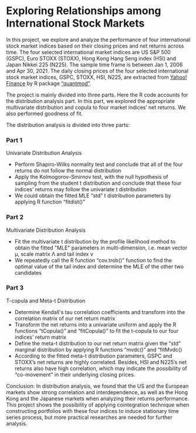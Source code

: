 # Exploring Relationships among International Stock Markets

In this project, we explore and analyze the performance of four international stock market indices based on their closing prices and net returns across time. The four selected international market indices are US S&P 500 (GSPC), Euro STOXX (STOXX), Hong Kong Hang Seng index (HSI) and Japan Nikkei 225 (N225). The sample time frame is between Jan 1, 2006 and Apr 30, 2021. The daily closing prices of the four selected international stock market indices, GSPC, STOXX, HSI,
N225, are extracted from [Yahoo! Finance](https://finance.yahoo.com/) by R package [“quantmod”](https://cran.r-project.org/web/packages/quantmod/quantmod.pdf).

The project is mainly divided into three parts. Here the R code accounts for the distribution analysis part. In this part, we explored the appropriate multivariate distribution and copula to four market indices’ net returns. We also performed goodness of fit.

The distribution analysis is divided into three parts:

### Part 1 
Univariate Distribution Analysis
- Perform Shapiro-Wilks normality test and conclude that all of the four returns do not follow the normal distribution
- Apply the Kolmogorov–Smirnov test, with the null hypothesis of sampling from the student t distribution and conclude that these four indices' returns may follow the univariate t distribution
- We could obtain the fitted MLE “std” t distribution parameters by applying R function “fitdist()”

### Part 2
Multivariate Distribution Analysis
- Fit the multivariate t distribution by the profile likelihood method to obtain the fitted "MLE" parameters in multi-dimension, i.e. mean vector μ, scale matrix Λ and tail index ν
- We repeatedly call the R function “cov.trob()” function to find the optimal value of the tail index and determine the MLE of the other two candidates

### Part 3
T-copula and Meta-t Distribution
- Determine Kendall's tau correlation coefficients and transform into the correlation matrix of our net return matrix
- Transform the net returns into a univariate uniform and apply the R functions “tCopula()” and “fitCopula()” to fit the t-copula to our four indices' return matrix
- Define the meta-t distribution to our net return matrix given the “std” marginal distribution by applying R functions “mvdc()” and “fitMvdc()
- According to the fitted meta-t distribution parameters, GSPC and STOXX’s net returns are highly correlated. Besides, HSI and N225’s net returns also have high
correlation, which may indicate the possibility of “co-movement” in their underlying closing prices.

Conclusion: In distribution analysis, we found that the US and the European markets show strong correlation and interdependence, as well as the Hong Kong and the Japanese markets when analyzing their returns performance. This project shows the possibility of applying cointegration technique when constructing portfolios with these four indices to induce stationary time series process, but more practical researches are needed for further analysis.
